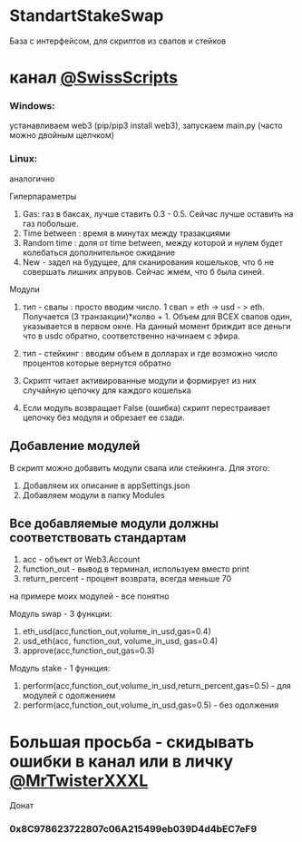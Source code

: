 # StandartStakeSwap
База с интерфейсом, для скриптов из свапов и стейков
# канал [@SwissScripts](https://t.me/SwissScripts)

### Windows:
устанавливаем web3 (pip/pip3 install web3), запускаем main.py (часто можно двойным щелчком)

### Linux:
аналогично


Гиперпараметры 
1) Gas: газ в баксах, лучше ставить 0.3 - 0.5. Сейчас лучше оставить на газ побольше.
2) Time between : время в минутах между тразакциями
3) Random time : доля от time between, между которой и нулем будет колебаться дополнительное ожидание
4) New - задел на будущее, для сканирования кошельков, что б не совершать лишних апрувов. Сейчас жмем, что б была синей.

Модули
1) тип - свапы : просто вводим число. 1 свап = eth -> usd - > eth. Получается (3 транзакции)*колво + 1. Объем для ВСЕХ свапов один, указывается в первом окне. На данный момент бриждит все деньги что в usdc обратно, соответственно начинаем с эфира. 
2) тип - стейкинг : вводим объем в долларах и где возможно число процентов которые вернутся обратно

1) Скрипт читает активированные модули и формирует из них случайную цепочку для каждого кошелька
2) Если модуль возвращает False (ошибка) скрипт перестраивает цепочку без модуля и обрезает ее сзади.

## Добавление модулей

В скрипт можно добавить модули свапа или стейкинга. Для этого:
1) Добавляем их описание в appSettings.json
2) Добавляем модули в папку Modules
   
## Все добавляемые модули должны соответствовать стандартам

1) acc - объект от Web3.Account
2) function_out - вывод в терминал, используем вместо print
3) return_percent - процент возврата, всегда меньше 70

на примере моих модулей - все понятно

Модуль swap - 3 функции:

1) eth_usd(acc,function_out,volume_in_usd,gas=0.4)
2) usd_eth(acc, function_out, volume_in_usd, gas=0.4)
3) approve(acc,function_out,gas=0.3)


Модуль stake - 1 функция:
1) perform(acc,function_out,volume_in_usd,return_percent,gas=0.5) - для модулей с одолжением
2) perform(acc,function_out,volume_in_usd,gas=0.5) - без одолжения

# Большая просьба - скидывать ошибки в канал или в личку [@MrTwisterXXXL](https://t.me/MrTwisterXXXL)
Донат 
### 0x8C978623722807c06A215499eb039D4d4bEC7eF9
